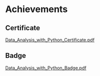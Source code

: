 

# Achievements
## Certificate
[Data_Analysis_with_Python_Certificate.pdf](https://prod-files-secure.s3.us-west-2.amazonaws.com/03e82b26-cccb-4906-bb56-adabcbdc0655/1aa3a050-2338-4a85-85d5-899bad17a31c/Data_Analysis_with_Python_Certificate.pdf?X-Amz-Algorithm=AWS4-HMAC-SHA256&X-Amz-Content-Sha256=UNSIGNED-PAYLOAD&X-Amz-Credential=ASIAZI2LB466XBLH53C7%2F20250206%2Fus-west-2%2Fs3%2Faws4_request&X-Amz-Date=20250206T031811Z&X-Amz-Expires=3600&X-Amz-Security-Token=IQoJb3JpZ2luX2VjEDgaCXVzLXdlc3QtMiJIMEYCIQDMbWw62S5Yla3KErQ0U6PxBjI%2B3OyzGfwcxsSnAem2PQIhAKfv3jKHoyX1Kwfja7hpFBlcy7gyexUdUXfYoFTLJntlKv8DCFEQABoMNjM3NDIzMTgzODA1Igwlwu6jqb3O1gzWKO8q3AOhXLZzF0RcaAl1t0PNEH%2BT5exp1klJICJbH0L8%2Bb7KOv0Ll70Exa3zxYxRIVjY9ZteI15AtSsBQTcvGZyXS5o0H2REZv0hHzS2uUPZDmu3dXSpBLFJUxNrOUSOPqPN1dMaqm5dca9QWgOcm2GtAL%2BCpQGiaF4M0PNzWqgYlWtFX3zni8gHac3cCZxRcOz3%2BrEE2HrSC3l7BFCuiSK8q2%2BRyQlp47eCGY%2FR0cjTzDNLPsPGtj0xCCe2VJpWatpQfoHr0ZZ9DTSmTDBlgqHmDC1Z6Xvf7c%2BCJeGLqAf0SV%2BG2RjIuwH4lcbIMRQnnQzPz2PXac5zADPLX52S%2BhvQu30UTbiSyKXgWpsnxXIgVj5r3rj%2BEjk0XxSSvMV8zxgnVBU6piVu8trjqfXKAkegyY433MK23AEybSWg4rjQ0YUd3DgnHXlF%2F4Cz7wb7V13S%2FOpK%2Blb9if0LUZ9OTc8l0t5%2BMlD1gxl%2BET4jWYo7aQnzXPHc09grj5wAEgVP2hTWx7c4grM9NxF8ikDYTXxCYdCG0%2BqymJJdUTl6QZGDrOhU3Z2UpCmoe%2BDRVXSbaKCTrXpj%2FDbdH76huXrsLa4rYBGp%2BQooZ7mNq2uYh9GPgM%2FLMk4B5vIoUB9O7%2Fgr3TDU6o%2B9BjqkAdx0UDAIulrCyoW7vqXeOj5Y5E1imVhlO%2FuNf%2Fh6htJKmkwGIgB1PHiD9AmFnCr6QgUzHBTSoBsrVqHJvs%2FjdNJo6nJzR6ghYHsfAz2pyOax1an3QOXqyiS43563ndB358Nw4GpMGQc67skPdFGS0LffTZKDgCHWuDiYGsoEEG9ZWuNPswRwb4WG0Zri4%2FRXDv4du%2BKsR%2FnJDOAwiIExy9MSLuTp&X-Amz-Signature=307c1b1f590b0e60244680f95ff4724b75f55ae42098a00bbe46cbf8a05bc19a&X-Amz-SignedHeaders=host&x-id=GetObject)
## Badge
[Data_Analysis_with_Python_Badge.pdf](https://prod-files-secure.s3.us-west-2.amazonaws.com/03e82b26-cccb-4906-bb56-adabcbdc0655/4fa9bcf8-b584-40dd-8775-c0bfadf6a6f0/Data_Analysis_with_Python_Badge.pdf?X-Amz-Algorithm=AWS4-HMAC-SHA256&X-Amz-Content-Sha256=UNSIGNED-PAYLOAD&X-Amz-Credential=ASIAZI2LB466XBLH53C7%2F20250206%2Fus-west-2%2Fs3%2Faws4_request&X-Amz-Date=20250206T031811Z&X-Amz-Expires=3600&X-Amz-Security-Token=IQoJb3JpZ2luX2VjEDgaCXVzLXdlc3QtMiJIMEYCIQDMbWw62S5Yla3KErQ0U6PxBjI%2B3OyzGfwcxsSnAem2PQIhAKfv3jKHoyX1Kwfja7hpFBlcy7gyexUdUXfYoFTLJntlKv8DCFEQABoMNjM3NDIzMTgzODA1Igwlwu6jqb3O1gzWKO8q3AOhXLZzF0RcaAl1t0PNEH%2BT5exp1klJICJbH0L8%2Bb7KOv0Ll70Exa3zxYxRIVjY9ZteI15AtSsBQTcvGZyXS5o0H2REZv0hHzS2uUPZDmu3dXSpBLFJUxNrOUSOPqPN1dMaqm5dca9QWgOcm2GtAL%2BCpQGiaF4M0PNzWqgYlWtFX3zni8gHac3cCZxRcOz3%2BrEE2HrSC3l7BFCuiSK8q2%2BRyQlp47eCGY%2FR0cjTzDNLPsPGtj0xCCe2VJpWatpQfoHr0ZZ9DTSmTDBlgqHmDC1Z6Xvf7c%2BCJeGLqAf0SV%2BG2RjIuwH4lcbIMRQnnQzPz2PXac5zADPLX52S%2BhvQu30UTbiSyKXgWpsnxXIgVj5r3rj%2BEjk0XxSSvMV8zxgnVBU6piVu8trjqfXKAkegyY433MK23AEybSWg4rjQ0YUd3DgnHXlF%2F4Cz7wb7V13S%2FOpK%2Blb9if0LUZ9OTc8l0t5%2BMlD1gxl%2BET4jWYo7aQnzXPHc09grj5wAEgVP2hTWx7c4grM9NxF8ikDYTXxCYdCG0%2BqymJJdUTl6QZGDrOhU3Z2UpCmoe%2BDRVXSbaKCTrXpj%2FDbdH76huXrsLa4rYBGp%2BQooZ7mNq2uYh9GPgM%2FLMk4B5vIoUB9O7%2Fgr3TDU6o%2B9BjqkAdx0UDAIulrCyoW7vqXeOj5Y5E1imVhlO%2FuNf%2Fh6htJKmkwGIgB1PHiD9AmFnCr6QgUzHBTSoBsrVqHJvs%2FjdNJo6nJzR6ghYHsfAz2pyOax1an3QOXqyiS43563ndB358Nw4GpMGQc67skPdFGS0LffTZKDgCHWuDiYGsoEEG9ZWuNPswRwb4WG0Zri4%2FRXDv4du%2BKsR%2FnJDOAwiIExy9MSLuTp&X-Amz-Signature=d68c94d05399ed41e2ec82fd5f24abcff59c264f69f0b470ddafd8860747002a&X-Amz-SignedHeaders=host&x-id=GetObject)
